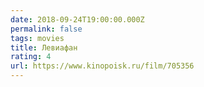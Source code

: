 ```yaml
---
date: 2018-09-24T19:00:00.000Z
permalink: false
tags: movies
title: Левиафан
rating: 4
url: https://www.kinopoisk.ru/film/705356
---
```

